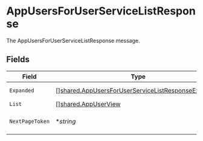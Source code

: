 # AppUsersForUserServiceListResponse

The AppUsersForUserServiceListResponse message.


## Fields

| Field                                                                                                                           | Type                                                                                                                            | Required                                                                                                                        | Description                                                                                                                     |
| ------------------------------------------------------------------------------------------------------------------------------- | ------------------------------------------------------------------------------------------------------------------------------- | ------------------------------------------------------------------------------------------------------------------------------- | ------------------------------------------------------------------------------------------------------------------------------- |
| `Expanded`                                                                                                                      | [][shared.AppUsersForUserServiceListResponseExpanded](../../../pkg/models/shared/appusersforuserservicelistresponseexpanded.md) | :heavy_minus_sign:                                                                                                              | The expanded field.                                                                                                             |
| `List`                                                                                                                          | [][shared.AppUserView](../../../pkg/models/shared/appuserview.md)                                                               | :heavy_minus_sign:                                                                                                              | The list field.                                                                                                                 |
| `NextPageToken`                                                                                                                 | **string*                                                                                                                       | :heavy_minus_sign:                                                                                                              | The nextPageToken field.                                                                                                        |